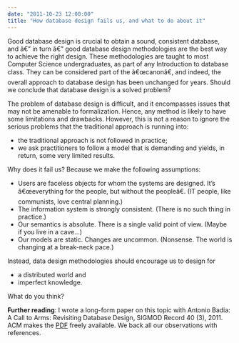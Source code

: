 ```yaml
---
date: "2011-10-23 12:00:00"
title: "How database design fails us, and what to do about it"
---
```





Good database design is crucial to obtain a sound, consistent database, and â€” in turn â€” good database design methodologies are the best way to achieve the right design. These methodologies are taught to most Computer Science undergraduates, as part of any Introduction to database class. They can be considered part of the â€œcanonâ€, and indeed, the overall approach to database design has been unchanged for years. Should we conclude that database design is a solved problem?

The problem of database design is difficult, and it encompasses issues that may not be amenable to formalization. Hence, any method is likely to have some limitations and drawbacks. However, this is not a reason to ignore the serious problems that the traditional approach is running into:

- the traditional approach is not followed in practice;
- we ask practitioners to follow a model that is demanding and yields, in return, some very limited results.


Why does it fail us? Because we make the following assumptions:


- Users are faceless objects for whom the systems are designed.  It&rsquo;s â€œeverything for the people, but without the peopleâ€. (IT people, like communists, love central planning.)
- The information system is strongly consistent. (There is no such thing in practice.)
- Our semantics is absolute. There is a single valid point of view. (Maybe if you live in a cave&hellip;)
- Our models are static. Changes are uncommon. (Nonsense. The world is changing at a break-neck pace.)


Instead, data design methodologies should encourage us to design for


- a distributed world and
- imperfect knowledge.




What do you think?


__Further reading__: I wrote a long-form paper on this topic with Antonio Badia: A Call to Arms: Revisiting Database Design, SIGMOD Record 40 (3), 2011. ACM makes the [PDF](http://www.sigmod.org/publications/sigmod-record/1109/pdfs/10.openforum.badia.pdf) freely available. We back all our observations with  references.

